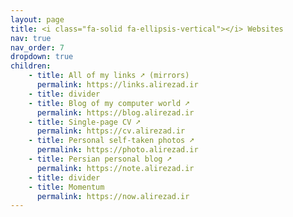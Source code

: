 ```yaml
---
layout: page
title: <i class="fa-solid fa-ellipsis-vertical"></i> Websites
nav: true
nav_order: 7
dropdown: true
children:
    - title: All of my links ➚ (mirrors)
      permalink: https://links.alirezad.ir
    - title: divider
    - title: Blog of my computer world ➚
      permalink: https://blog.alirezad.ir
    - title: Single-page CV ➚
      permalink: https://cv.alirezad.ir
    - title: Personal self-taken photos ➚
      permalink: https://photo.alirezad.ir
    - title: Persian personal blog ➚
      permalink: https://note.alirezad.ir
    - title: divider
    - title: Momentum
      permalink: https://now.alirezad.ir
---
```

